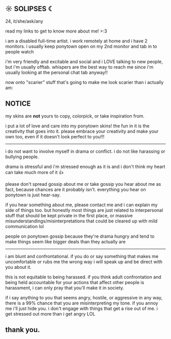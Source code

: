 ## ☼ SOLIPSES ☾

24, it/she/ask/any

read my links to get to know more about me! >:3 

i am a disabled full-time artist. i work remotely at home and i have 2 monitors. i usually keep ponytown open on my 2nd monitor and tab in to people watch

i'm very friendly and excitable and social and i LOVE talking to new people, but i'm usually offtab. whispers are the best way to reach me since i'm usually looking at the personal chat tab anyway!!

now onto "scarier" stuff that's going to make me look scarier than i actually am:

## NOTICE

my skins are **not** yours to copy, colorpick, or take inspiration from.

i put a lot of love and care into my ponytown skins! the fun in it is the creativity that goes into it. please embrace your creativity and make your own too, even if it doesn't look perfect to you!!!

---

i do not want to involve myself in drama or conflict. i do not like harassing or bullying people.

drama is stressful and i'm stressed enough as it is and i don't think my heart can take much more of it 👍

please don't spread gossip about me or take gossip you hear about me as fact, because chances are it probably isn't. everything you hear on ponytown is just hear-say.

if you hear something about me, please contact me and i can explain my side of things too. but honestly most things are just related to interpersonal stuff that should be kept private in the first place, or massive misunderstandings/misinterpretations that could be cleared up with mild communication lol

people on ponytown gossip because they're drama hungry and tend to make things seem like bigger deals than they actually are

---

i am blunt and confrontational. if you do or say something that makes me uncomfortable or rubs me the wrong way i will speak up and be direct with you about it. 

this is not equitable to being harassed. if you think adult confrontation and being held accountable for your actions that affect other people is harassment, i can only pray that you'll make it in society.

if i say anything to you that seems angry, hostile, or aggressive in any way, there is a 99% chance that you are misinterpreting my tone. if you annoy me i'll just hide you. i don't engage with things that get a rise out of me. i get stressed out more than i get angry LOL

## thank you.
